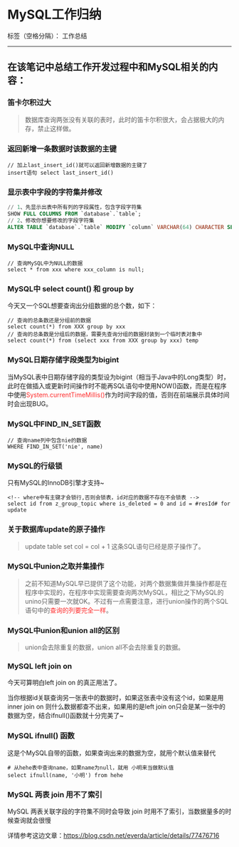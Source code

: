 ﻿# MySQL工作归纳

标签（空格分隔）： 工作总结

---

## 在该笔记中总结工作开发过程中和MySQL相关的内容：

### 笛卡尔积过大

> 数据库查询两张没有关联的表时，此时的笛卡尔积很大，会占据极大的内存，禁止这样做。

### 返回新增一条数据时该数据的主键

``` mysql
// 加上last_insert_id()就可以返回新增数据的主键了
insert语句 select last_insert_id()
```

### 显示表中字段的字符集并修改

``` sql
// 1、先显示出表中所有列的字段属性，包含字段字符集
SHOW FULL COLUMNS FROM `database`.`table`;
// 2、修改你想要修改的字段字符集
ALTER TABLE `database`.`table` MODIFY `column` VARCHAR(64) CHARACTER SET utf8mb4 COLLATE utf8mb4_unicode_ci;
```

### MySQL中查询NULL

``` 
// 查询MySQL中为NULL的数据
select * from xxx where xxx_column is null;
``` 

### MySQL中 select count() 和 group by

今天又一个SQL想要查询出分组数据的总个数，如下：

``` 
// 查询的总条数还是分组前的数据
select count(*) from XXX group by xxx
// 查询的总条数是分组后的数据，需要先查询分组的数据封装到一个临时表对象中
select count(*) from (select xxx from XXX group by xxx) temp
``` 

### MySQL日期存储字段类型为bigint

当MySQL表中日期存储字段的类型设为bigint（相当于Java中的Long类型）时，此时在做插入或更新时间操作时不能再SQL语句中使用NOW()函数，而是在程序中使用<font color="FF2D2D">System.currentTimeMillis()</font>作为时间字段的值，否则在前端展示具体时间时会出现BUG。

### MySQL中FIND_IN_SET函数

``` 
// 查询name列中包含nie的数据
WHERE FIND_IN_SET('nie', name)
``` 

### MySQL的行级锁

只有MySQL的InnoDB引擎才支持~

``` 
<!-- where中有主键才会锁行,否则会锁表，id对应的数据不存在不会锁表 -->
select id from z_group_topic where is_deleted = 0 and id = #resId# for update
``` 

### 关于数据库update的原子操作

 > update table set col = col + 1 这条SQL语句已经是原子操作了。

### MySQL中union之取并集操作

 > 之前不知道MySQL早已提供了这个功能，对两个数据集做并集操作都是在程序中实现的，在程序中实现需要查询两次MySQL，相比之下MySQL的unino只需要一次就OK。不过有一点需要注意，进行union操作的两个SQL语句中的<font color="FF2D2D">查询的列要完全一样</font>。
 
### MySQL中union和union all的区别

 > union会去除重复的数据，union all不会去除重复的数据。

### MySQL left join on

今天可算明白left join on 的真正用法了。

当你根据id关联查询另一张表中的数据时，如果这张表中没有这个id，如果是用inner join on 则什么数据都查不出来，如果用的是left join on只会是某一张中的数据为空，结合ifnull()函数就十分完美了~

### MySQL ifnull() 函数

这是个MySQL自带的函数，如果查询出来的数据为空，就用个默认值来替代

```
# 从hehe表中查询name，如果name为null，就用 小明来当做默认值
select ifnull(name, '小明') from hehe
```

### MySQL 两表 join 用不了索引

MySQL 两表关联字段的字符集不同时会导致 join 时用不了索引，当数据量多的时候查询就会很慢

详情参考这边文章：https://blog.csdn.net/everda/article/details/77476716
